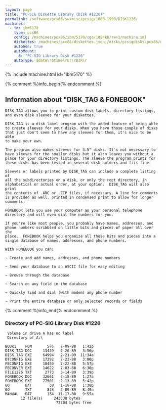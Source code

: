 ```yaml
---
layout: page
title: "PC-SIG Diskette Library (Disk #1226)"
permalink: /software/pcx86/sw/misc/pcsig/1000-1999/DISK1226/
machines:
  - id: ibm5170
    type: pcx86
    config: /machines/pcx86/ibm/5170/cga/1024kb/rev3/machine.xml
    diskettes: /machines/pcx86/diskettes.json,/disks/pcsigdisks/pcx86/diskettes.json
    autoGen: true
    autoMount:
      B: "PC-SIG Library Disk #1226"
    autoType: $date\r$time\rB:\rDIR\r
---
```


{% include machine.html id="ibm5170" %}

{% comment %}info_begin{% endcomment %}

## Information about "DISK_TAG & FONEBOOK"

    DISK_TAG allows you to print custom disk labels, directory listings,
    and even disk sleeves for your diskettes.
    
    DISK_TAG is a disk label program with the added feature of being able
    to create sleeves for your disks. When you have those couple of disks
    that just don't seem to have any sleeves for them, it's nice to be able
    to make your own.
    
    The program also makes sleeves for 3.5" disks. It's not necessary to
    have sleeves for the smaller disks but it also leaves you without a
    place for your directory listings. The sleeve the program prints for
    these disks has been tested in several disk holders and fits fine.
    
    Sleeves or labels printed by DISK_TAG can include a complete listing of
    all the subdirectories on a disk, or only the root directory, in
    alphabetical or actual order, at your option.  DISK_TAG will also print
    the contents of .ARC or .ZIP files, if necessary. A line for comments
    is provided as well, printed in condensed print to allow for longer
    comments.
    
    FONEBOOK lets you use your computer as your personal telephone
    directory and will even dial the numbers for you.
    
    If you're like most people, you probably have names, addresses, and
    phone numbers scribbled on little bits and pieces of paper all over the
    place.  FONEBOOK helps you organize all those bits and pieces into a
    single database of names, addresses, and phone numbers.
    
    With FONEBOOK you can:
    
    ~ Create and add names, addresses, and phone numbers
    
    ~ Send your database to an ASCII file for easy editing
    
    ~ Browse through the database
    
    ~ Search on any field in the database
    
    ~ Quickly find and dial (with modem) any phone number
    
    ~ Print the entire database or only selected records or fields
{% comment %}info_end{% endcomment %}


### Directory of PC-SIG Library Disk #1226

     Volume in drive A has no label
     Directory of A:\

    BOOK1    FON       576   7-09-88   1:42p
    DISK_TAG DOC     13429   2-20-89   3:56p
    DISK_TAG EXE     64994   2-21-89  11:34a
    DTCONFIG EXE     17292   7-23-88   3:00p
    FBCONFIG EXE     18450   7-22-88   5:57p
    FBCONVER EXE     14622   7-03-88   6:30p
    FILE1226 TXT      2773   3-14-89   3:39p
    FONEBOOK DOC     32661   2-18-89   1:27a
    FONEBOOK EXE     77501   2-13-89   5:42p
    GO       BAT        38   1-18-88   1:38p
    GO       TXT       848   3-09-89   8:49a
    MANUAL   BAT       154  11-17-88   9:55a
           12 file(s)     243338 bytes
                           72704 bytes free
